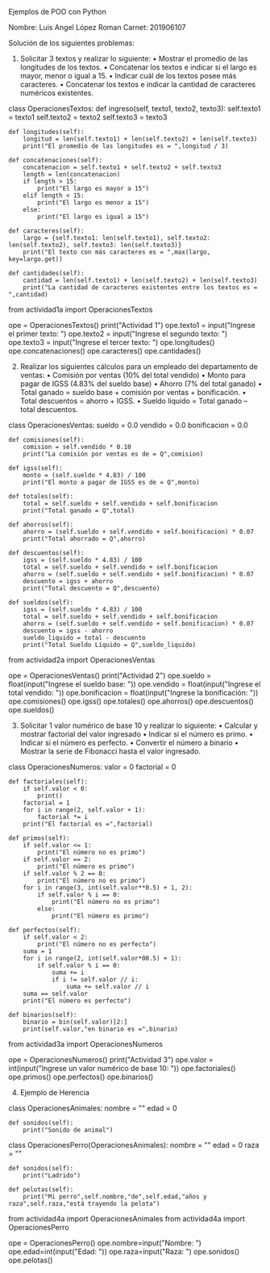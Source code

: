 Ejemplos de POO con Python

Nombre: Luis Angel López Roman
Carnet: 201906107

Solución de los siguientes problemas:
1. Solicitar 3 textos y realizar lo siguiente:
• Mostrar el promedio de las longitudes de los textos.
• Concatenar los textos e indicar si el largo es mayor, menor o igual a 15.
• Indicar cuál de los textos posee más caracteres.
• Concatenar los textos e indicar la cantidad de caracteres numéricos existentes.

class OperacionesTextos:
    def ingreso(self, texto1, texto2, texto3):
        self.texto1 = texto1
        self.texto2 = texto2
        self.texto3 = texto3
        
    def longitudes(self):
        longitud = len(self.texto1) + len(self.texto2) + len(self.texto3)
        print("El promedio de las longitudes es = ",longitud / 3)
    
    def concatenaciones(self):
        concatenacion = self.texto1 + self.texto2 + self.texto3
        length = len(concatenacion)
        if length > 15:
            print("El largo es mayor a 15")
        elif length < 15:
            print("El largo es menor a 15")
        else:
            print("El largo es igual a 15")
        
    def caracteres(self):
        largo = {self.texto1: len(self.texto1), self.texto2: len(self.texto2), self.texto3: len(self.texto3)}
        print("El texto con más caracteres es = ",max(largo, key=largo.get))
    
    def cantidades(self):
        cantidad = len(self.texto1) + len(self.texto2) + len(self.texto3)
        print("La cantidad de caracteres existentes entre los textos es = ",cantidad)

from actividad1a import OperacionesTextos

ope = OperacionesTextos()
print("Actividad 1")
ope.texto1 = input("Ingrese el primer texto: ")
ope.texto2 = input("Ingrese el segundo texto: ")
ope.texto3 = input("Ingrese el tercer texto: ")
ope.longitudes()
ope.concatenaciones()
ope.caracteres()
ope.cantidades()


2. Realizar los siguientes cálculos para un empleado del departamento de ventas:
• Comisión por ventas (10% del total vendido)
• Monto para pagar de IGSS (4.83% del sueldo base)
• Ahorro (7% del total ganado)
• Total ganado = sueldo base + comisión por ventas + bonificación.
• Total descuentos = ahorro + IGSS.
• Sueldo liquido = Total ganado – total descuentos.

class OperacionesVentas:
    sueldo = 0.0
    vendido = 0.0
    bonificacion = 0.0
            
    def comisiones(self):
        comision = self.vendido * 0.10
        print("La comisión por ventas es de = Q",comision)

    def igss(self):
        monto = (self.sueldo * 4.83) / 100
        print("El monto a pagar de IGSS es de = Q",monto)

    def totales(self):
        total = self.sueldo + self.vendido + self.bonificacion
        print("Total ganado = Q",total)

    def ahorros(self):
        ahorro = (self.sueldo + self.vendido + self.bonificacion) * 0.07
        print("Total ahorrado = Q",ahorro)

    def descuentos(self):
        igss = (self.sueldo * 4.83) / 100
        total = self.sueldo + self.vendido + self.bonificacion
        ahorro = (self.sueldo + self.vendido + self.bonificacion) * 0.07
        descuento = igss + ahorro
        print("Total descuento = Q",descuento)

    def sueldos(self):
        igss = (self.sueldo * 4.83) / 100
        total = self.sueldo + self.vendido + self.bonificacion
        ahorro = (self.sueldo + self.vendido + self.bonificacion) * 0.07
        descuento = igss - ahorro
        sueldo_liquido = total - descuento
        print("Total Sueldo Líquido = Q",sueldo_liquido)

from actividad2a import OperacionesVentas

ope = OperacionesVentas()
print("Actividad 2")
ope.sueldo = float(input("Ingrese el sueldo base: "))
ope.vendido = float(input("Ingrese el total vendido: "))
ope.bonificacion = float(input("Ingrese la bonificación: "))
ope.comisiones()
ope.igss()
ope.totales()
ope.ahorros()
ope.descuentos()
ope.sueldos()


3. Solicitar 1 valor numérico de base 10 y realizar lo siguiente: • Calcular y mostrar factorial del valor
ingresado
• Indicar si el número es primo.
• Indicar si el número es perfecto.
• Convertir el número a binario
• Mostrar la serie de Fibonacci hasta el valor ingresado.

class OperacionesNumeros:
    valor = 0
    factorial = 0

    def factoriales(self):
        if self.valor < 0:
            print()
        factorial = 1
        for i in range(2, self.valor + 1):
            factorial *= i
        print("El factorial es =",factorial)

    def primos(self):
        if self.valor <= 1:
            print("El número no es primo")
        if self.valor == 2:
            print("El número es primo")
        if self.valor % 2 == 0:
            print("El número no es primo")
        for i in range(3, int(self.valor**0.5) + 1, 2):
            if self.valor % i == 0:
                print("El número no es primo")
            else:
                print("El número es primo")

    def perfectos(self):
        if self.valor < 2:
            print("El número no es perfecto")
        suma = 1
        for i in range(2, int(self.valor*00.5) + 1):
            if self.valor % i == 0:
                suma += i
                if i != self.valor // i:
                    suma += self.valor // i
        suma == self.valor
        print("El número es perfecto")

    def binarios(self):
        binario = bin(self.valor)[2:]
        print(self.valor,"en binario es =",binario)

from actividad3a import OperacionesNumeros

ope = OperacionesNumeros()
print("Actividad 3")
ope.valor = int(input("Ingrese un valor numérico de base 10: "))
ope.factoriales()
ope.primos()
ope.perfectos()
ope.binarios()


4. Ejemplo de Herencia

class OperacionesAnimales:
    nombre = ""
    edad = 0

    def sonidos(self):
        print("Sonido de animal")

class OperacionesPerro(OperacionesAnimales):
    nombre = ""
    edad = 0
    raza = ""

    def sonidos(self):
        print("Ladrido")

    def pelotas(self):
        print("Mi perro",self.nombre,"de",self.edad,"años y raza",self.raza,"está trayendo la pelota")

from actividad4a import OperacionesAnimales
from actividad4a import OperacionesPerro

ope = OperacionesPerro()
ope.nombre=input("Nombre: ")
ope.edad=int(input("Edad: "))
ope.raza=input("Raza: ")
ope.sonidos()
ope.pelotas()

